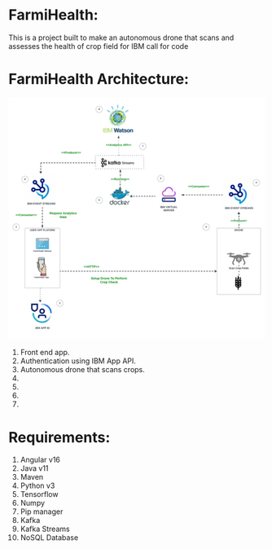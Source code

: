 # FarmiHealth:
This is a project built to make an autonomous drone that scans and assesses the health of crop field for IBM call for code



# FarmiHealth Architecture:
![Alt Text](doc/imgs/farmihealth_architecture.png)


1. Front end app.
2. Authentication using IBM App API.
3. Autonomous drone that scans crops.
4. 
5. 
6. 
7. 


# Requirements:
1. Angular v16
2. Java v11
3. Maven
5. Python v3
6. Tensorflow
7. Numpy
8. Pip manager
9. Kafka 
10. Kafka Streams
11. NoSQL Database

